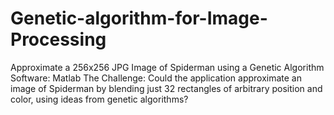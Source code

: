 # Genetic-algorithm-for-Image-Processing

Approximate a 256x256 JPG Image of Spiderman using a Genetic Algorithm
Software: Matlab
The Challenge: Could the application approximate an image of Spiderman by blending just 32 rectangles of arbitrary position 
and color, using ideas from genetic algorithms?
